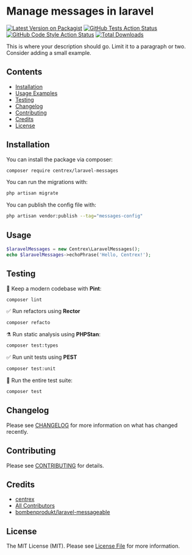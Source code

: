 # Manage messages in laravel

[![Latest Version on Packagist](https://img.shields.io/packagist/v/centrex/laravel-messages.svg?style=flat-square)](https://packagist.org/packages/centrex/laravel-messages)
[![GitHub Tests Action Status](https://img.shields.io/github/actions/workflow/status/centrex/laravel-messages/run-tests.yml?branch=main&label=tests&style=flat-square)](https://github.com/centrex/laravel-messages/actions?query=workflow%3Arun-tests+branch%3Amain)
[![GitHub Code Style Action Status](https://img.shields.io/github/actions/workflow/status/centrex/laravel-messages/fix-php-code-style-issues.yml?branch=main&label=code%20style&style=flat-square)](https://github.com/centrex/laravel-messages/actions?query=workflow%3A"Fix+PHP+code+style+issues"+branch%3Amain)
[![Total Downloads](https://img.shields.io/packagist/dt/centrex/laravel-messages?style=flat-square)](https://packagist.org/packages/centrex/laravel-messages)

This is where your description should go. Limit it to a paragraph or two. Consider adding a small example.

## Contents

- [Installation](#installation)
- [Usage Examples](#usage)
- [Testing](#testing)
- [Changelog](#changelog)
- [Contributing](#contributing)
- [Credits](#credits)
- [License](#license)

## Installation

You can install the package via composer:

```bash
composer require centrex/laravel-messages
```

You can run the migrations with:

```bash
php artisan migrate
```

You can publish the config file with:

```bash
php artisan vendor:publish --tag="messages-config"
```

## Usage

```php
$laravelMessages = new Centrex\LaravelMessages();
echo $laravelMessages->echoPhrase('Hello, Centrex!');
```

## Testing

🧹 Keep a modern codebase with **Pint**:
```bash
composer lint
```

✅ Run refactors using **Rector**
```bash
composer refacto
```

⚗️ Run static analysis using **PHPStan**:
```bash
composer test:types
```

✅ Run unit tests using **PEST**
```bash
composer test:unit
```

🚀 Run the entire test suite:
```bash
composer test
```

## Changelog

Please see [CHANGELOG](CHANGELOG.md) for more information on what has changed recently.

## Contributing

Please see [CONTRIBUTING](CONTRIBUTING.md) for details.

## Credits

- [centrex](https://github.com/centrex)
- [All Contributors](../../contributors)
- [bombenprodukt/laravel-messageable](https://github.com/faustbrian/laravel-messageable)

## License

The MIT License (MIT). Please see [License File](LICENSE) for more information.
